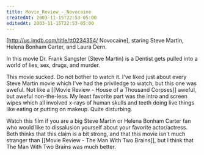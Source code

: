 ```yaml
---
title: Movie_Review_-_Novocaine
createdAt: 2003-11-15T22:53-05:00
editedAt: 2003-11-15T22:53-05:00
---
```


[http://us.imdb.com/title/tt0234354/ Novocaine], staring Steve Martin, Helena Bonham Carter, and Laura Dern.

In this movie Dr. Frank Sangster (Steve Martin) is a Dentist gets pulled into a world of lies, sex, drugs, and murder.

This movie sucked. Do not bother to watch it. I've liked just about every Steve Martin movie which I've had the priviledge to watch, but this one was aweful. Not like a [[Movie Review - House of a Thousand Corpses]] aweful, but aweful non-the-less. My least favorite part was the intro and screen wipes which all involved x-rays of human skulls and teeth doing live things like eating or putting on makeup. Quite disturbing.

Watch this film if you are a big Steve Martin or Helena Bonham Carter fan who would like to dissalusion yourself about your favorite actor/actress. Beth thinks that this claim is a bit strong, and that this movie isn't much stranger than [[Movie Review - The Man With Two Brains]], but I think that The Man With Two Brains was much better.

